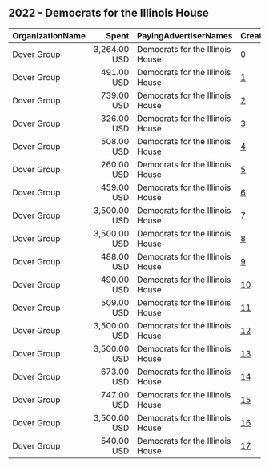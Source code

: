 ## 2022 - Democrats for the Illinois House 
|OrganizationName|Spent|PayingAdvertiserNames|CreativeUrls|Impressions|Genders|AgeBrackets|CountryCodes|BillingAddresses|CandidateBallotInformation|
|:---|---:|:---|:---|---:|:---|:---|:---|:---|:---|
|Dover Group|3,264.00 USD|Democrats for the Illinois House|[0](https://www.snap.com/political-ads/asset/9b2b6113fd952cb89ea21efcf5e529956272028a26d95005f2d5ca0afcf5c8d2?mediaType=JPG)|719,821|FEMALE|18+|united states|US|Democrats for the Illinois House|
|Dover Group|491.00 USD|Democrats for the Illinois House|[1](https://www.snap.com/political-ads/asset/d7ca2a6f64b8d519cc3bbf082a8f6573d10ab1cebeb299b15e855ff3d6fbcd15?mediaType=jpg)|94,265|FEMALE|18+|united states|US|Democrats for the Illinois House|
|Dover Group|739.00 USD|Democrats for the Illinois House|[2](https://www.snap.com/political-ads/asset/b8dbd5e8776f99ad52e0fddaffc1f226f81b7c90a3746f7ba04f06e12e832c1d?mediaType=jpg)|44,829||18+|united states|US|Democrats for the Illinois House|
|Dover Group|326.00 USD|Democrats for the Illinois House|[3](https://www.snap.com/political-ads/asset/171a26fece4a50875d29d033b1f1367814e1486c5e18761fa8394a7d2297779f?mediaType=jpg)|12,942|FEMALE|18+|united states|US|Democrats for the Illinois House|
|Dover Group|508.00 USD|Democrats for the Illinois House|[4](https://www.snap.com/political-ads/asset/edd9347d00829d1289f7bc9b034a00ab0f0fbf8436ebb198e7f928275109e6cf?mediaType=jpg)|97,022|FEMALE|18+|united states|US|Democrats for the Illinois House|
|Dover Group|260.00 USD|Democrats for the Illinois House|[5](https://www.snap.com/political-ads/asset/2ea8c507eabcdd297107de97639422c52de17905e70b1bbcc9f26332053aecdd?mediaType=jpg)|16,785||18+|united states|US|Democrats for the Illinois House|
|Dover Group|459.00 USD|Democrats for the Illinois House|[6](https://www.snap.com/political-ads/asset/849c07fb9f09d309378f2f11c8fe260f77146dcd4bf088212bb1d22f771481f2?mediaType=jpg)|87,802|FEMALE|18+|united states|US|Democrats for the Illinois House|
|Dover Group|3,500.00 USD|Democrats for the Illinois House|[7](https://www.snap.com/political-ads/asset/7b5dc890d6a19ea28b15dc3ed7fbdf928940db1cb5b5862760d86a751013b382?mediaType=JPG)|215,795||18+|united states|US|Democrats for the Illinois House|
|Dover Group|3,500.00 USD|Democrats for the Illinois House|[8](https://www.snap.com/political-ads/asset/f1bdef5fe098ab4dcec0c170a293535ad913ffc2aba0e2dfcdb1959c3bc73135?mediaType=JPG)|925,570|FEMALE|18+|united states|US|Democrats for the Illinois House|
|Dover Group|488.00 USD|Democrats for the Illinois House|[9](https://www.snap.com/political-ads/asset/488d45ce9c855abdfc4f1cacb2f525c2e92427910fa18f6e84f632cf45a74500?mediaType=jpg)|72,165|FEMALE|18+|united states|US|Democrats for the Illinois House|
|Dover Group|490.00 USD|Democrats for the Illinois House|[10](https://www.snap.com/political-ads/asset/8deefa3b56211ce9d752ccfe5fdabd0f581cc1f8eb437a2876df109427574918?mediaType=jpg)|123,323|FEMALE|18+|united states|US|Democrats for the Illinois House|
|Dover Group|509.00 USD|Democrats for the Illinois House|[11](https://www.snap.com/political-ads/asset/429e75efa8c164b37b45c892feb5ba9db168cb47584e2208036c1eb2293eb011?mediaType=jpg)|129,112|FEMALE|18+|united states|US|Democrats for the Illinois House|
|Dover Group|3,500.00 USD|Democrats for the Illinois House|[12](https://www.snap.com/political-ads/asset/8ec2c0acddba26d9a6d99b4e31056f3baccd5e91ba7e2e47f7ff9cfd4e3f8c07?mediaType=JPG)|777,104|FEMALE|18+|united states|US|Democrats for the Illinois House|
|Dover Group|3,500.00 USD|Democrats for the Illinois House|[13](https://www.snap.com/political-ads/asset/17d0948c4d125c40cc350f812bda113efa8f67bde03c57c1be17994041879fbc?mediaType=JPG)|171,408|FEMALE|18+|united states|US|Democrats for the Illinois House|
|Dover Group|673.00 USD|Democrats for the Illinois House|[14](https://www.snap.com/political-ads/asset/1ca9fa13e157523b20a5abfcef6054ae48a47067171e0bf109b5a0e2271b42be?mediaType=jpg)|36,507|FEMALE|18+|united states|US|Democrats for the Illinois House|
|Dover Group|747.00 USD|Democrats for the Illinois House|[15](https://www.snap.com/political-ads/asset/66725a3a9ebc90d4f247623fdcfa132f98ad967db6202a86562bedbc2691e641?mediaType=jpg)|115,364|FEMALE|18+|united states|US|Democrats for the Illinois House|
|Dover Group|3,500.00 USD|Democrats for the Illinois House|[16](https://www.snap.com/political-ads/asset/44e51a09848688f7b6b4d0c772900eaa22d2ee004db4307002f93bd6d77e3bd7?mediaType=JPG)|778,566|FEMALE|18+|united states|US|Democrats for the Illinois House|
|Dover Group|540.00 USD|Democrats for the Illinois House|[17](https://www.snap.com/political-ads/asset/03a3324e9e244c149505529af2fb31bd08093edbd9a4de84a751b1fb65cded42?mediaType=jpg)|102,616|FEMALE|18+|united states|US|Democrats for the Illinois House|
